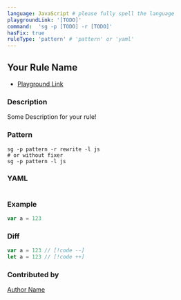 ```yaml
---
language: JavaScript # please fully spell the language
playgroundLink: '[TODO]'
command:  'sg -p [TODO] -r [TODO]'
hasFix: true
ruleType: 'pattern' # 'pattern' or 'yaml'
---
```


<!-- Remove Badge if it does not have fix-->
## Your Rule Name <Badge type="tip" text="Has Fix" />


* [Playground Link](/playground.html#)

### Description

Some Description for your rule!

<!-- Use pattern in the example. Delete this section if use YAML. -->
### Pattern

```shell
sg -p pattern -r rewrite -l js
# or without fixer
sg -p pattern -l js
```

<!-- Use YAML in the example. Delete this section if use pattern. -->
### YAML
```yaml
```

### Example

<!-- highlight matched code in curly-brace {lineNum} -->
```js {1}
var a = 123
```

### Diff
<!-- use // [!code --] and // [!code ++] to annotate diff -->
```js
var a = 123 // [!code --]
let a = 123 // [!code ++]
```

### Contributed by
[Author Name](https://your-social.link)
